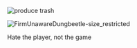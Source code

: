 ![produce trash](https://github.com/LindseyB/dummy/workflows/produce%20trash/badge.svg)

![FirmUnawareDungbeetle-size_restricted](https://user-images.githubusercontent.com/33750/84051448-2ed5ef80-a97d-11ea-9ad7-dd5366cf2ca9.gif)

Hate the player, not the game